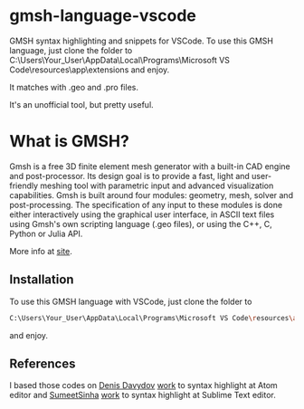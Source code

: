 # gmsh-language-vscode
GMSH syntax highlighting and snippets for VSCode.
To use this GMSH language, just clone the folder to C:\Users\Your_User\AppData\Local\Programs\Microsoft VS Code\resources\app\extensions and enjoy.

It matches with .geo and .pro files.

It's an unofficial tool, but pretty useful.

# What is GMSH?

Gmsh is a free 3D finite element mesh generator with a built-in CAD engine and post-processor. Its design goal is to provide a fast, light and user-friendly meshing tool with parametric input and advanced visualization capabilities. Gmsh is built around four modules: geometry, mesh, solver and post-processing. The specification of any input to these modules is done either interactively using the graphical user interface, in ASCII text files using Gmsh's own scripting language (.geo files), or using the C++, C, Python or Julia API.

More info at [site](http://gmsh.info/).

## Installation

To use this GMSH language with VSCode, just clone the folder to

```bash
C:\Users\Your_User\AppData\Local\Programs\Microsoft VS Code\resources\app\extensions
```
and enjoy.

## References
I based those codes on [Denis Davydov](https://github.com/davydden) [work](https://github.com/davydden/language-gmsh) to syntax highlight at Atom editor and [SumeetSinha](https://github.com/SumeetSinha) [work](https://github.com/SumeetSinha/gmsh-Tools) to syntax highlight at Sublime Text editor.
